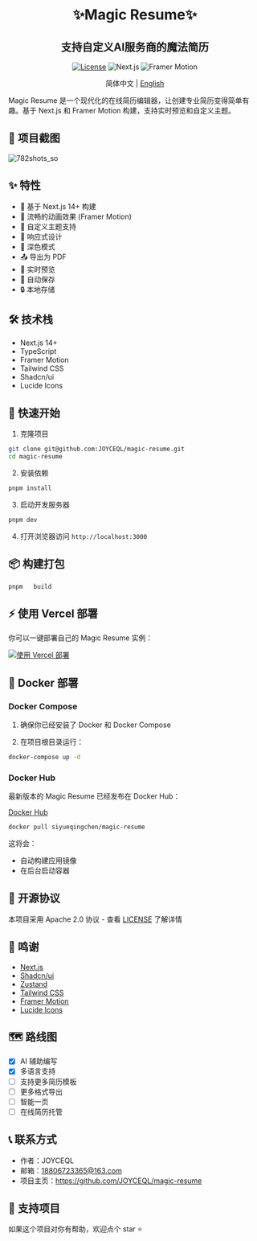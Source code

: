 
<div align="center">
  
# ✨Magic Resume✨

## 支持自定义AI服务商的魔法简历

[![License](https://img.shields.io/badge/License-Apache_2.0-blue.svg)](https://opensource.org/licenses/Apache-2.0)
![Next.js](https://img.shields.io/badge/Next.js-14.0-black)
![Framer Motion](https://img.shields.io/badge/Framer_Motion-10.0-purple)

简体中文 | [English](./README.en-US.md) 

</div>

Magic Resume 是一个现代化的在线简历编辑器，让创建专业简历变得简单有趣。基于 Next.js 和 Framer Motion 构建，支持实时预览和自定义主题。

## 📸 项目截图

![782shots_so](https://github.com/user-attachments/assets/d59f7582-799c-468d-becf-59ee6453acfd)

## ✨ 特性

- 🚀 基于 Next.js 14+ 构建
- 💫 流畅的动画效果 (Framer Motion)
- 🎨 自定义主题支持
- 📱 响应式设计
- 🌙 深色模式
- 📤 导出为 PDF
- 🔄 实时预览
- 💾 自动保存
- 🔒 本地存储

## 🛠️ 技术栈

- Next.js 14+
- TypeScript
- Framer Motion
- Tailwind CSS
- Shadcn/ui
- Lucide Icons

## 🚀 快速开始

1. 克隆项目

```bash
git clone git@github.com:JOYCEQL/magic-resume.git
cd magic-resume
```

2. 安装依赖

```bash
pnpm install
```

3. 启动开发服务器

```bash
pnpm dev
```

4. 打开浏览器访问 `http://localhost:3000`

## 📦 构建打包

```bash
pnpm   build
```

## ⚡ 使用 Vercel 部署

你可以一键部署自己的 Magic Resume 实例：

[![使用 Vercel 部署](https://vercel.com/button)](https://vercel.com/new/clone?repository-url=https%3A%2F%2Fgithub.com%2FJOYCEQL%2Fmagic-resume)

## 🐳 Docker 部署

### Docker Compose

1. 确保你已经安装了 Docker 和 Docker Compose

2. 在项目根目录运行：

```bash
docker-compose up -d
```
### Docker Hub
最新版本的 Magic Resume 已经发布在 Docker Hub：

[Docker Hub](https://hub.docker.com/r/siyueqingchen/magic-resume/)

```bash
docker pull siyueqingchen/magic-resume
```

这将会：

- 自动构建应用镜像
- 在后台启动容器

## 📝 开源协议

本项目采用 Apache 2.0 协议 - 查看 [LICENSE](LICENSE) 了解详情

## 🙏 鸣谢

- [Next.js](https://nextjs.org/)
- [Shadcn/ui](https://ui.shadcn.com/)
- [Zustand](https://zustand-demo.pmnd.rs/)
- [Tailwind CSS](https://tailwindcss.com/)
- [Framer Motion](https://www.framer.com/motion/)
- [Lucide Icons](https://lucide.dev/)

## 🗺️ 路线图

- [x] AI 辅助编写
- [x] 多语言支持
- [ ] 支持更多简历模板
- [ ] 更多格式导出
- [ ] 智能一页
- [ ] 在线简历托管

## 📞 联系方式

- 作者：JOYCEQL
- 邮箱：18806723365@163.com
- 项目主页：https://github.com/JOYCEQL/magic-resume

## 🌟 支持项目

如果这个项目对你有帮助，欢迎点个 star ⭐️
